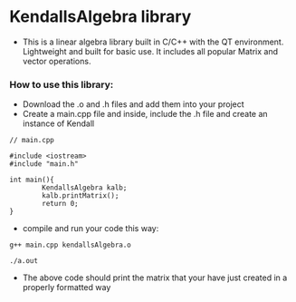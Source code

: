 # KendallsAlgebra library

- This is a linear algebra library built in C/C++ with the QT environment. Lightweight and built for basic use. It includes all popular Matrix and vector operations.

### How to use this library:
- Download the .o and .h files and add them into your project
- Create a main.cpp file and inside, include the .h file and create an instance of Kendall

```
// main.cpp

#include <iostream>
#include "main.h"

int main(){
        KendallsAlgebra kalb;
        kalb.printMatrix();
        return 0;
}
```
- compile and run your code this way:
```
g++ main.cpp kendallsAlgebra.o

```

```
./a.out
```

- The above code should print the matrix that your have just created in a properly formatted way

